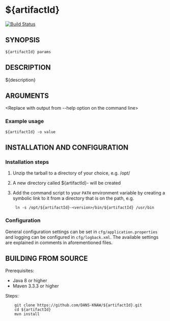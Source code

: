 ${artifactId}
===========
[![Build Status](https://travis-ci.org/DANS-KNAW/${artifactId}.png?branch=master)](https://travis-ci.org/DANS-KNAW/${artifactId})

<Remove this comment and extend the descriptions below>


SYNOPSIS
--------

    ${artifactId} params


DESCRIPTION
-----------

${description}


ARGUMENTS
---------

<Replace with output from --help option on the command line>


### Example usage

`${artifactId} -o value`


INSTALLATION AND CONFIGURATION
------------------------------

### Installation steps

1. Unzip the tarball to a directory of your choice, e.g. /opt/
2. A new directory called ${artifactId}-<version> will be created
3. Add the command script to your `PATH` environment variable by creating a symbolic link to it from a directory that is
   on the path, e.g. 
   
        ln -s /opt/${artifactId}-<version>/bin/${artifactId} /usr/bin


### Configuration

General configuration settings can be set in `cfg/application.properties` and logging can be configured
in `cfg/logback.xml`. The available settings are explained in comments in aforementioned files.


BUILDING FROM SOURCE
--------------------

Prerequisites:

* Java 8 or higher
* Maven 3.3.3 or higher

Steps:

        git clone https://github.com/DANS-KNAW/${artifactId}.git
        cd ${artifactId}
        mvn install
